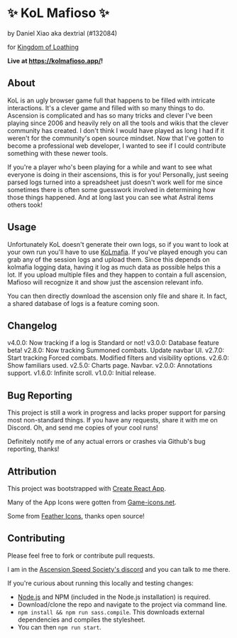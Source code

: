 # ✨ KoL Mafioso ✨

by Daniel Xiao aka dextrial (#132084)

for [Kingdom of Loathing](https://www.kingdomofloathing.com/)

**Live at https://kolmafioso.app/!**

## About
KoL is an ugly browser game full that happens to be filled with intricate interactions. It's a clever game and filled with so many things to do. Ascension is complicated and has so many tricks and clever  I've been playing since 2006 and heavily rely on all the tools and wikis that the clever community has created. I don't think I would have played as long I had if it weren't for the community's open source mindset. Now that I've gotten to become a professional web developer, I wanted to see if I could contribute something with these newer tools.

If you're a player who's been playing for a while and want to see what everyone is doing in their ascensions, this is for you! Personally, just seeing parsed logs turned into a spreadsheet just doesn't work well for me since sometimes there is often some guesswork involved in determining how those things happened. And at long last you can see what Astral items others took!

## Usage
Unfortunately KoL doesn't generate their own logs, so if you want to look at your own run you'll have to use [KoLmafia](http://kolmafia.sourceforge.net/). If you've played enough you can grab any of the session logs and upload them. Since this depends on kolmafia logging data, having it log as much data as possible helps this a lot. If you upload multiple files and they happen to contain a full ascension, Mafioso will recognize it and show just the ascension relevant info.


You can then directly download the ascension only file and share it. In fact, a shared database of logs is a feature coming soon.

## Changelog
v4.0.0: Now tracking if a log is Standard or not!
v3.0.0: Database feature beta!
v2.8.0: Now tracking Summoned combats. Update navbar UI.
v2.7.0: Start tracking Forced combats. Modified filters and visibility options.
v2.6.0: Show familiars used.
v2.5.0: Charts page. Navbar.
v2.0.0: Annotations support.
v1.6.0: Infinite scroll.
v1.0.0: Initial release.

## Bug Reporting
This project is still a work in progress and lacks proper support for parsing most non-standard things. If you have any requests, share it with me on Discord. Oh, and send me copies of your cool runs!

Definitely notify me of any actual errors or crashes via Github's bug reporting, thanks!

## Attribution
This project was bootstrapped with [Create React App](https://github.com/facebook/create-react-app).

Many of the App Icons were gotten from [Game-icons.net](https://game-icons.net/).

Some from [Feather Icons](https://feathericons.com/), thanks open source!

## Contributing
Please feel free to fork or contribute pull requests.

I am in the [Ascension Speed Society's discord](https://discord.gg/tbUCRT5) and you can talk to me there.

If you're curious about running this locally and testing changes:
* [Node.js](https://nodejs.org/en/) and NPM (included in the Node.js installation) is required.
* Download/clone the repo and navigate to the project via command line.
* `npm install && npm run sass.compile`. This downloads external dependencies and compiles the stylesheet.
* You can then `npm run start`.
